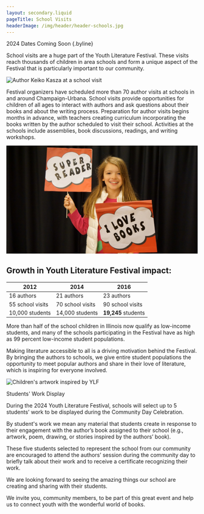 ```yaml
---
layout: secondary.liquid
pageTitle: School Visits
headerImage: /img/header/header-schools.jpg
---
```

2024 Dates Coming Soon {.byline}

School visits are a huge part of the Youth Literature Festival. These visits reach thousands of children in area schools and form a unique aspect of the Festival that is particularly important to our community.

![Author Keiko Kasza at a school visit](/img/schools/ylf_41.jpg)

Festival organizers have scheduled more than 70 author visits at schools in and around Champaign-Urbana. School visits provide opportunities for children of all ages to interact with authors and ask questions about their books and about the writing process. Preparation for author visits begins months in advance, with teachers creating curriculum incorporating the books written by the author scheduled to visit their school. Activities at the schools include assemblies, book discussions, readings, and writing workshops.

![Girl holding signs saying Super Reader and I Love Books](/img/schools/kidlovebooks.jpg)

## Growth in Youth Literature Festival impact:

<table><thead><tr><th>2012</th><th>2014</th><th>2016</th></tr></thead><tbody><tr><td>16 authors</td><td>21 authors</td><td>23 authors</td></tr><tr><td>55 school visits</td><td>70 school visits</td><td>90 school visits</td></tr><tr><td>10,000 students</td><td>14,000 students</td><td><strong>19,245</strong> students</td></tr></tbody></table>

More than half of the school children in Illinois now qualify as low-income students, and many of the schools participating in the Festival have as high as 99 percent low-income student populations. 

Making literature accessible to all is a driving motivation behind the Festival. By bringing the authors to schools, we give entire student populations the opportunity to meet popular authors and share in their love of literature, which is inspiring for everyone involved.

![Children's artwork inspired by YLF](/img/schools/ylf_47.jpg)

Students' Work Display 

During the 2024 Youth Literature Festival, schools will select up to 5 students’ work to be displayed during the Community Day Celebration.

By student's work we mean any material that students create in response to their engagement with the author’s book assigned to their school (e.g., artwork, poem, drawing, or stories inspired by the authors’ book).

These five students selected to represent the school from our community are encouraged to attend the authors’ session during the community day to briefly talk about their work and to receive a certificate recognizing their work.

We are looking forward to seeing the amazing things our school are creating and sharing with their students.

We invite you, community members, to be part of this great event and help us to connect youth with the wonderful world of books.
